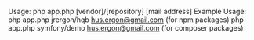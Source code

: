 Usage:
php app.php [vendor]/[repository] [mail address]
Example Usage:
php app.php jrergon/hqb hus.ergon@gmail.com (for npm packages)
php app.php symfony/demo hus.ergon@gmail.com (for composer packages)